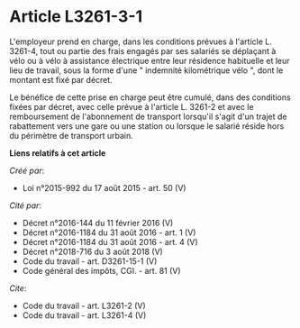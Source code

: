 # Article L3261-3-1

L'employeur prend en charge, dans les conditions prévues à l'article L. 3261-4, tout ou partie des frais engagés par ses
salariés se déplaçant à vélo ou à vélo à assistance électrique entre leur résidence habituelle et leur lieu de travail, sous
la forme d'une " indemnité kilométrique vélo ", dont le montant est fixé par décret. 

Le bénéfice de cette prise en charge peut être cumulé, dans des conditions fixées par décret, avec celle prévue à l'article
L. 3261-2 et avec le remboursement de l'abonnement de transport lorsqu'il s'agit d'un trajet de rabattement vers une gare ou
une station ou lorsque le salarié réside hors du périmètre de transport urbain.

**Liens relatifs à cet article**

_Créé par_:

  - Loi n°2015-992 du 17 août 2015 - art. 50 (V)

_Cité par_:

  - Décret n°2016-144 du 11 février 2016 (V)
  - Décret n°2016-1184 du 31 août 2016 - art. 1 (V)
  - Décret n°2016-1184 du 31 août 2016 - art. 4 (V)
  - Décret n°2018-716 du 3 août 2018 (V)
  - Code du travail - art. D3261-15-1 (V)
  - Code général des impôts, CGI. - art. 81 (V)

_Cite_:

  - Code du travail - art. L3261-2 (V)
  - Code du travail - art. L3261-4 (V)
